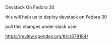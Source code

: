 Devstack On Fedora 30

this will help us to deploy devstack on Fedora 30

pull this changes under stack user 

https://review.opendev.org/#/c/678184/  
